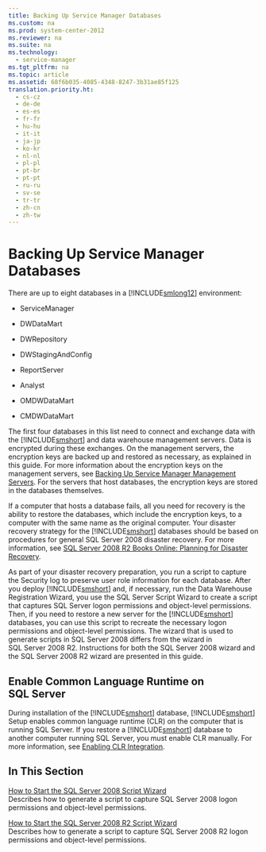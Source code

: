 ```yaml
---
title: Backing Up Service Manager Databases
ms.custom: na
ms.prod: system-center-2012
ms.reviewer: na
ms.suite: na
ms.technology: 
  - service-manager
ms.tgt_pltfrm: na
ms.topic: article
ms.assetid: 68f6b035-4085-4348-8247-3b31ae85f125
translation.priority.ht: 
  - cs-cz
  - de-de
  - es-es
  - fr-fr
  - hu-hu
  - it-it
  - ja-jp
  - ko-kr
  - nl-nl
  - pl-pl
  - pt-br
  - pt-pt
  - ru-ru
  - sv-se
  - tr-tr
  - zh-cn
  - zh-tw
---
```

# Backing Up Service Manager Databases
There are up to eight databases in a [!INCLUDE[smlong12](../../../sm/deploy/deploy-guide/includes/smlong12_md.md)] environment:  
  
-   ServiceManager  
  
-   DWDataMart  
  
-   DWRepository  
  
-   DWStagingAndConfig  
  
-   ReportServer  
  
-   Analyst  
  
-   OMDWDataMart  
  
-   CMDWDataMart  
  
 The first four databases in this list need to connect and exchange data with the [!INCLUDE[smshort](../../../sm/deploy/deploy-guide/includes/smshort_md.md)] and data warehouse management servers. Data is encrypted during these exchanges. On the management servers, the encryption keys are backed up and restored as necessary, as explained in this guide. For more information about the encryption keys on the management servers, see [Backing Up Service Manager Management Servers](../../../sm/manage/disaster/Backing-Up-Service-Manager-Management-Servers.md). For the servers that host databases, the encryption keys are stored in the databases themselves.  
  
 If a computer that hosts a database fails, all you need for recovery is the ability to restore the databases, which include the encryption keys, to a computer with the same name as the original computer. Your disaster recovery strategy for the [!INCLUDE[smshort](../../../sm/deploy/deploy-guide/includes/smshort_md.md)] databases should be based on procedures for general SQL Server 2008 disaster recovery. For more information, see [SQL Server 2008 R2 Books Online: Planning for Disaster Recovery](http://go.microsoft.com/fwlink/p/?LinkID=131016).  
  
 As part of your disaster recovery preparation, you run a script to capture the Security log to preserve user role information for each database. After you deploy [!INCLUDE[smshort](../../../sm/deploy/deploy-guide/includes/smshort_md.md)] and, if necessary, run the Data Warehouse Registration Wizard, you use the SQL Server Script Wizard to create a script that captures SQL Server logon permissions and object\-level permissions. Then, if you need to restore a new server for the [!INCLUDE[smshort](../../../sm/deploy/deploy-guide/includes/smshort_md.md)] databases, you can use this script to recreate the necessary logon permissions and object\-level permissions. The wizard that is used to generate scripts in SQL Server 2008 differs from the wizard in SQL Server 2008 R2. Instructions for both the SQL Server 2008 wizard and the SQL Server 2008 R2 wizard are presented in this guide.  
  
## Enable Common Language Runtime on SQL Server  
 During installation of the [!INCLUDE[smshort](../../../sm/deploy/deploy-guide/includes/smshort_md.md)] database, [!INCLUDE[smshort](../../../sm/deploy/deploy-guide/includes/smshort_md.md)] Setup enables common language runtime \(CLR\) on the computer that is running SQL Server. If you restore a [!INCLUDE[smshort](../../../sm/deploy/deploy-guide/includes/smshort_md.md)] database to another computer running SQL Server, you must enable CLR manually. For more information, see [Enabling CLR Integration](http://go.microsoft.com/fwlink/p/?LinkId=217932).  
  
## In This Section  
 [How to Start the SQL Server 2008 Script Wizard](../../../sm/manage/disaster/How-to-Start-the-SQL-Server-2008-Script-Wizard.md)  
 Describes how to generate a script to capture SQL Server 2008 logon permissions and object\-level permissions.  
  
 [How to Start the SQL Server 2008 R2 Script Wizard](../../../sm/manage/disaster/How-to-Start-the-SQL-Server-2008-R2-Script-Wizard.md)  
 Describes how to generate a script to capture SQL Server 2008 R2 logon permissions and object\-level permissions.